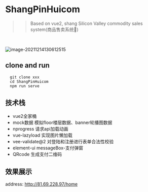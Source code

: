 # ShangPinHuicom
>>Based on vue2, shang Silicon Valley commodity sales system(商品售卖系统🍎)
<br/>

![image-20211214130612515](https://s2.loli.net/2021/12/14/EDROlcz6mA2Htf5.png)


## clone and run
```shell
  git clone xxx
  cd ShangPinHuicom
  npm run serve
```
## 技术栈
- vue2全家桶
- mock数据 模拟floor楼层数据、banner轮播图数据
- nprogress 请求api加载动画
- vue-lazyload 实现图片懒加载
- vee-validate@2 对登陆和注册进行表单合法性校验
- element-ui messageBox-支付弹窗
- QRcode 生成支付二维码

## 效果展示
address: http://81.69.228.97/home
